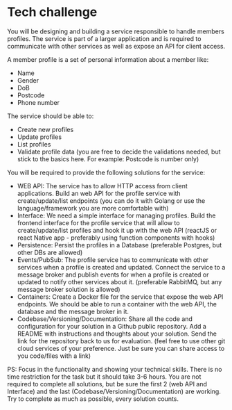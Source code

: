 # Tech challenge

You will be designing and building a service responsible to handle members profiles. The service is part of a larger application
and is required to communicate with other services as well as expose an API for client access.

A member profile is a set of personal information about a member like:
- Name
- Gender
- DoB
- Postcode
- Phone number

The service should be able to:
- Create new profiles
- Update profiles
- List profiles
- Validate profile data (you are free to decide the validations needed, but stick to the basics here. For example: Postcode is number only) 

You will be required to provide the following solutions for the service:
- WEB API: 
	The service has to allow HTTP access from client applications. Build an web API for the profile service with create/update/list endpoints (you can do it with Golang or use the language/framework you are more comfortable with)
- Interface:
	We need a simple interface for managing profiles. Build the frontend interface for the profile service that will allow to create/update/list profiles and hook it up with the web API (reactJS or react Native app - preferably using function components with hooks)
- Persistence: 
	Persist the profiles in a Database (preferable Postgres, but other DBs are allowed)
- Events/PubSub:
	The profile service has to communicate with other services when a profile is created and updated. Connect the service to a message broker and publish events for when a profile is created or updated to notify other services about it. (preferable RabbitMQ, but any message broker solution is allowed)
 - Containers:
	Create a Docker file for the service that expose the web API endpoints. We should be able to run a container with the web API, the database and the message broker in it.	
- Codebase/Versioning/Documentation:
    Share all the code and configuration for your solution in a Github public repository. Add a README with instructions and thoughts about your solution. Send the link for the repository back to us for evaluation. (feel free to use other git cloud services of your preference. Just be sure you can share access to you code/files with a link)

PS:
 	Focus in the functionality and showing your technical skills. 
 	There is no time restriction for the task but it should take 3-6 hours. You are not required to complete all solutions, but be sure the first 2 (web API and Interface) and the last (Codebase/Versioning/Documentation) are working. Try to complete as much as possible, every solution counts.